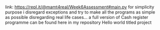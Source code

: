 link: https://repl.it/@mamt4real/Week6Assessment#main.py
for simplicity purpose i disregard exceptions and try to make all the programs as simple as possible
disregarding real life cases...
a full version of Cash register programme can be found here in my repository Hello world titled project
